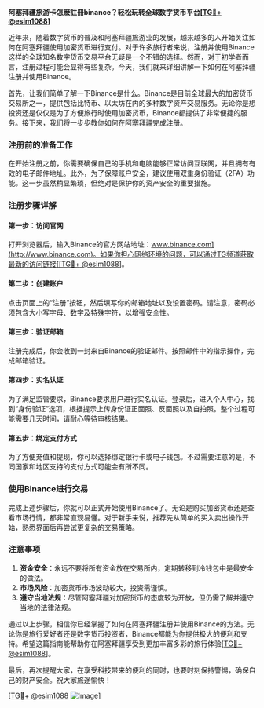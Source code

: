 **阿塞拜疆旅游卡怎麽註冊binance？轻松玩转全球数字货币平台[[TG💪+ @esim1088](https://t.me/s/esim1088)]**

近年来，随着数字货币的普及和阿塞拜疆旅游业的发展，越来越多的人开始关注如何在阿塞拜疆使用加密货币进行支付。对于许多旅行者来说，注册并使用Binance这样的全球知名数字货币交易平台无疑是一个不错的选择。然而，对于初学者而言，注册过程可能会显得有些复杂。今天，我们就来详细讲解一下如何在阿塞拜疆注册并使用Binance。

首先，让我们简单了解一下Binance是什么。Binance是目前全球最大的加密货币交易所之一，提供包括比特币、以太坊在内的多种数字资产交易服务。无论你是想投资还是仅仅是为了方便旅行时使用加密货币，Binance都提供了非常便捷的服务。接下来，我们将一步步教你如何在阿塞拜疆完成注册。

### 注册前的准备工作

在开始注册之前，你需要确保自己的手机和电脑能够正常访问互联网，并且拥有有效的电子邮件地址。此外，为了保障账户安全，建议使用双重身份验证（2FA）功能。这一步虽然稍显繁琐，但绝对是保护你的资产安全的重要措施。

### 注册步骤详解

#### 第一步：访问官网
打开浏览器后，输入Binance的官方网站地址：[www.binance.com](http://www.binance.com)。如果你担心网络环境的问题，可以通过TG频道获取最新的访问链接[[TG💪+ @esim1088](https://t.me/s/esim1088)]。

#### 第二步：创建账户
点击页面上的“注册”按钮，然后填写你的邮箱地址以及设置密码。请注意，密码必须包含大小写字母、数字及特殊字符，以增强安全性。

#### 第三步：验证邮箱
注册完成后，你会收到一封来自Binance的验证邮件。按照邮件中的指示操作，完成邮箱验证。

#### 第四步：实名认证
为了满足监管要求，Binance要求用户进行实名认证。登录后，进入个人中心，找到“身份验证”选项，根据提示上传身份证正面照、反面照以及自拍照。整个过程可能需要几天时间，请耐心等待审核结果。

#### 第五步：绑定支付方式
为了方便充值和提现，你可以选择绑定银行卡或电子钱包。不过需要注意的是，不同国家和地区支持的支付方式可能会有所不同。

### 使用Binance进行交易

完成上述步骤后，你就可以正式开始使用Binance了。无论是购买加密货币还是查看市场行情，都非常直观易懂。对于新手来说，推荐先从简单的买入卖出操作开始，熟悉界面后再尝试更复杂的交易策略。

### 注意事项

1. **资金安全**：永远不要将所有资金放在交易所内，定期转移到冷钱包中是最安全的做法。
2. **市场风险**：加密货币市场波动较大，投资需谨慎。
3. **遵守当地法规**：尽管阿塞拜疆对加密货币的态度较为开放，但仍需了解并遵守当地的法律法规。

通过以上步骤，相信你已经掌握了如何在阿塞拜疆注册并使用Binance的方法。无论你是旅行爱好者还是数字货币投资者，Binance都能为你提供极大的便利和支持。希望这篇指南能帮助你在阿塞拜疆享受到更加丰富多彩的旅行体验[[TG💪+ @esim1088](https://t.me/s/esim1088)]。

最后，再次提醒大家，在享受科技带来的便利的同时，也要时刻保持警惕，确保自己的财产安全。祝大家旅途愉快！

[[TG💪+ @esim1088](https://t.me/s/esim1088) ![Image](https://i.postimg.cc/4NQfJmqS/Snipaste-2025-05-13-00-14-12.png)]